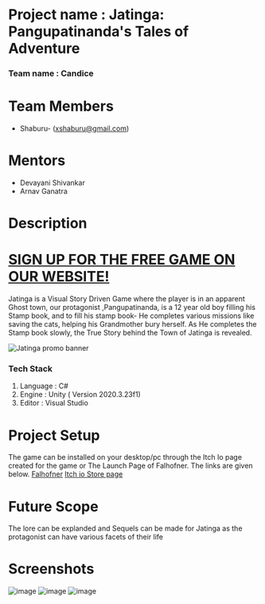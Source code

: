 # **Project name : Jatinga: Pangupatinanda's Tales of Adventure**
### **Team name : Candice**
# **Team Members**
* Shaburu- (xshaburu@gmail.com)

# **Mentors**
* Devayani Shivankar
* Arnav Ganatra
# **Description**
 <h1><a href="https://shaburu.github.io/Falhofner/" target="_blank">SIGN UP FOR THE FREE GAME ON OUR WEBSITE! </a></h1>
 <p> Jatinga is a Visual Story Driven Game where the player is in an apparent Ghost town, our protagonist ,Pangupatinanda, is a 12 year old boy filling his Stamp book, and to fill his stamp book- He completes various missions like saving the cats, helping his Grandmother bury herself. As He completes the Stamp book slowly, the True Story behind  the Town of Jatinga is revealed. <p>

 ![Jatinga promo banner](https://user-images.githubusercontent.com/67481819/149756285-8fdfec5a-4acc-4a00-9332-347c401fabaa.jpg)

 ### **Tech Stack**
1. Language : C#
2. Engine : Unity ( Version 2020.3.23f1)
3. Editor : Visual Studio

 # **Project Setup**
 The game can be installed on your desktop/pc through the Itch Io page created for the game or The Launch Page of Falhofner. The links are given below.
 <a href="https://shaburu.github.io/Falhofner/" target="_blank"> Falhofner</a>
  <a href="https://shaburu.itch.io/jatinga" target="_blank"> Itch io Store page</a>
 
 
# **Future Scope**
 The lore can be explanded and Sequels can be made for Jatinga as the protagonist can have various facets of their life
 
 # **Screenshots**
 ![image](https://user-images.githubusercontent.com/67481819/149765172-3d6837d9-54ac-444e-a416-d83e0c60409f.png)
![image](https://user-images.githubusercontent.com/67481819/149765245-5a806467-cbf2-4b67-9eb5-4279134171e8.png)
![image](https://user-images.githubusercontent.com/67481819/149765305-66dcd908-2b36-4318-9964-97088311bf77.png)
